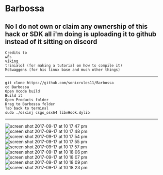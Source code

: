 # Barbossa 
No I do not own or claim any ownership of this hack or SDK all i'm doing is uploading it to github instead of it sitting on
discord
--------------------------
```
Credits to
wÊs
viking
trinialol (for making a tutorial on how to compile it)
McSwaggens (for his linux base and much other things)
```
--------------------------
```
git clone https://github.com/sonicrules11/Barbossa 
cd Barbossa
Open Xcode build 
Build it 
Open Products folder
Drag to Barbossa folder
Tab back to terminal
sudo ./osxinj csgo_osx64 libvHook.dylib
```
--------------------------
![screen shot 2017-09-17 at 10 17 47 pm](https://user-images.githubusercontent.com/22671423/30530200-97be623c-9bf9-11e7-8e0f-9249c84a0958.png)
![screen shot 2017-09-17 at 10 17 48 pm](https://user-images.githubusercontent.com/22671423/30530203-9b53afa6-9bf9-11e7-956a-2360701890e5.png)
![screen shot 2017-09-17 at 10 17 54 pm](https://user-images.githubusercontent.com/22671423/30530261-375669a2-9bfa-11e7-82b9-46397e9c56b1.png)
![screen shot 2017-09-17 at 10 17 55 pm](https://user-images.githubusercontent.com/22671423/30530267-3f533054-9bfa-11e7-98bf-cc7e3341d704.png)
![screen shot 2017-09-17 at 10 17 57 pm](https://user-images.githubusercontent.com/22671423/30530271-48d4d3b2-9bfa-11e7-93bc-5e70fb5b752f.png)
![screen shot 2017-09-17 at 10 18 06 pm](https://user-images.githubusercontent.com/22671423/30530274-4e05204e-9bfa-11e7-9053-d3d27eafdcd9.png)
![screen shot 2017-09-17 at 10 18 07 pm](https://user-images.githubusercontent.com/22671423/30530279-54e11274-9bfa-11e7-8f68-06959542aa6d.png)
![screen shot 2017-09-17 at 10 18 09 pm](https://user-images.githubusercontent.com/22671423/30530284-59f094e2-9bfa-11e7-9c53-60b8f2ca0c11.png)
![screen shot 2017-09-17 at 10 18 23 pm](https://user-images.githubusercontent.com/22671423/30530288-60439434-9bfa-11e7-8070-65495474f64c.png)

